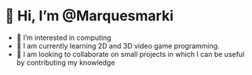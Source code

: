  # 👋 Hi, I’m @Marquesmarki
- 👀 I’m interested in computing
- 🌱 I am currently learning 2D and 3D video game programming.
- 💞️ I am looking to collaborate on small projects in which I can be useful by contributing my knowledge


<!-- 📫 How to reach me por internet
- 😄 Pronouns: maqueskimarkiNetworks
- ⚡ Fun fact: Soy informatico -->
<!---
Marquesmarki/Marquesmarki is a ✨ special ✨ repository because its `README.md` (this file) appears on your GitHub profile.
You can click the Preview link to take a look at your changes.
--->
